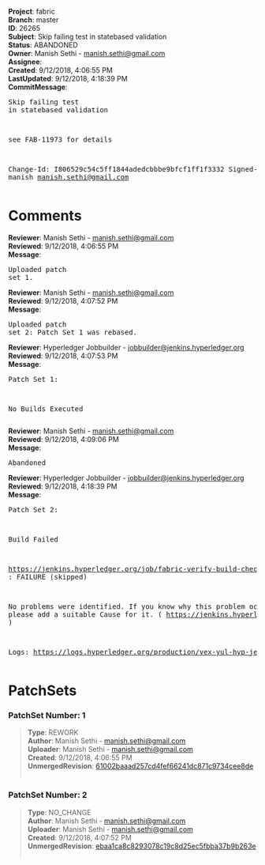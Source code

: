 <strong>Project</strong>: fabric<br><strong>Branch</strong>: master<br><strong>ID</strong>: 26265<br><strong>Subject</strong>: Skip failing test in statebased validation<br><strong>Status</strong>: ABANDONED<br><strong>Owner</strong>: Manish Sethi - manish.sethi@gmail.com<br><strong>Assignee</strong>:<br><strong>Created</strong>: 9/12/2018, 4:06:55 PM<br><strong>LastUpdated</strong>: 9/12/2018, 4:18:39 PM<br><strong>CommitMessage</strong>:<br><pre>Skip failing test in statebased validation

see FAB-11973 for details

Change-Id: I806529c54c5ff1844adedcbbbe9bfcf1ff1f3332
Signed-off-by: manish <manish.sethi@gmail.com>
</pre><h1>Comments</h1><strong>Reviewer</strong>: Manish Sethi - manish.sethi@gmail.com<br><strong>Reviewed</strong>: 9/12/2018, 4:06:55 PM<br><strong>Message</strong>: <pre>Uploaded patch set 1.</pre><strong>Reviewer</strong>: Manish Sethi - manish.sethi@gmail.com<br><strong>Reviewed</strong>: 9/12/2018, 4:07:52 PM<br><strong>Message</strong>: <pre>Uploaded patch set 2: Patch Set 1 was rebased.</pre><strong>Reviewer</strong>: Hyperledger Jobbuilder - jobbuilder@jenkins.hyperledger.org<br><strong>Reviewed</strong>: 9/12/2018, 4:07:53 PM<br><strong>Message</strong>: <pre>Patch Set 1:

No Builds Executed</pre><strong>Reviewer</strong>: Manish Sethi - manish.sethi@gmail.com<br><strong>Reviewed</strong>: 9/12/2018, 4:09:06 PM<br><strong>Message</strong>: <pre>Abandoned</pre><strong>Reviewer</strong>: Hyperledger Jobbuilder - jobbuilder@jenkins.hyperledger.org<br><strong>Reviewed</strong>: 9/12/2018, 4:18:39 PM<br><strong>Message</strong>: <pre>Patch Set 2:

Build Failed 

https://jenkins.hyperledger.org/job/fabric-verify-build-checks-x86_64/5108/ : FAILURE (skipped)

No problems were identified. If you know why this problem occurred, please add a suitable Cause for it. ( https://jenkins.hyperledger.org/job/fabric-verify-build-checks-x86_64/5108/ )

Logs: https://logs.hyperledger.org/production/vex-yul-hyp-jenkins-3/fabric-verify-build-checks-x86_64/5108</pre><h1>PatchSets</h1><h3>PatchSet Number: 1</h3><blockquote><strong>Type</strong>: REWORK<br><strong>Author</strong>: Manish Sethi - manish.sethi@gmail.com<br><strong>Uploader</strong>: Manish Sethi - manish.sethi@gmail.com<br><strong>Created</strong>: 9/12/2018, 4:06:55 PM<br><strong>UnmergedRevision</strong>: [61002baaad257cd4fef66241dc871c9734cee8de](https://github.com/hyperledger-gerrit-archive/fabric/commit/61002baaad257cd4fef66241dc871c9734cee8de)<br><br></blockquote><h3>PatchSet Number: 2</h3><blockquote><strong>Type</strong>: NO_CHANGE<br><strong>Author</strong>: Manish Sethi - manish.sethi@gmail.com<br><strong>Uploader</strong>: Manish Sethi - manish.sethi@gmail.com<br><strong>Created</strong>: 9/12/2018, 4:07:52 PM<br><strong>UnmergedRevision</strong>: [ebaa1ca8c8293078c19c8d25ec5fbba37b9b263e](https://github.com/hyperledger-gerrit-archive/fabric/commit/ebaa1ca8c8293078c19c8d25ec5fbba37b9b263e)<br><br></blockquote>